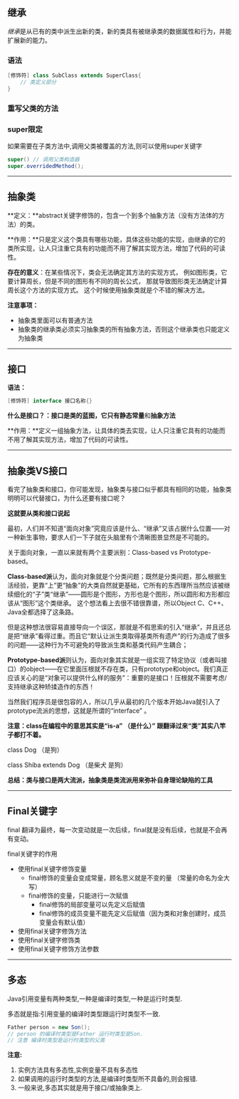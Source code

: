 ## 继承

*继承*是从已有的类中派生出新的类，新的类具有被继承类的数据属性和行为，并能扩展新的能力。

### 语法

```java
[修饰符] class SubClass extends SuperClass{
 	// 类定义部分   
}
```

### 重写父类的方法



### super限定

如果需要在子类方法中,调用父类被覆盖的方法,则可以使用super关键字

```java
super() // 调用父类构造器
super.overridedMethod();
```

----

## 抽象类

**定义：**abstract关键字修饰的，包含一个到多个抽象方法（没有方法体的方法）的类。

**作用：**只是定义这个类具有哪些功能，具体这些功能的实现，由继承的它的类所实现，让人只注重它具有的功能而不用了解其实现方法，增加了代码的可读性。

**存在的意义**：在某些情况下，类会无法确定其方法的实现方式，
例如图形类，它要计算周长，但是不同的图形有不同的周长公式，
那就导致图形类无法确定计算周长这个方法的实现方式。
这个时候使用抽象类就是个不错的解决方法。

**注意事项：**

- 抽象类里面可以有普通方法
- 抽象类的继承类必须实习抽象类的所有抽象方法，否则这个继承类也只能定义为抽象类

----

## 接口

**语法：**

```java
[修饰符] interface 接口名称{}
```

**什么是接口？：**接口是类的蓝图，它只有**静态常量**和**抽象方法**

**作用：**定义一组抽象方法，让具体的类去实现，让人只注重它具有的功能而不用了解其实现方法，增加了代码的可读性。

----

## 抽象类VS接口

看完了抽象类和接口，你可能发现，抽象类与接口似乎都具有相同的功能，抽象类明明可以代替接口，为什么还要有接口呢？

**这就要从类和接口说起**

最初，人们并不知道“面向对象”究竟应该是什么、“继承”又该占据什么位置——对一种新生事物，要求人们一下子就在头脑里有个清晰图景显然是不可能的。

关于面向对象，一直以来就有两个主要派别：Class-based vs Prototype-based。

**Class-based派**认为，面向对象就是个分类问题；既然是分类问题，那么根据生活经验，更靠“上”更“抽象”的大类自然就更基础，它所有的东西理所当然应该被继续细化的“子”类“继承”——圆形是个图形，方形也是个图形，所以圆形和方形都应该从“图形”这个类继承。 这个想法看上去很不错很靠谱，所以Object C、C++、Java全都选择了这条路。 

但是这种想法很容易直接导向一个误区，那就是不假思索的引入“继承”，并且还总是把“继承”看得过重。而且它“默认让派生类取得基类所有遗产”的行为造成了很多的问题——这种行为不可避免的导致派生类和基类代码产生耦合； 

**Prototype-based派**则认为，面向对象其实就是一组实现了特定协议（或者叫接口）的object——在它里面压根就不存在类，只有prototype和object。我们真正应该关心的是“对象可以提供什么样的服务”：重要的是接口！压根就不需要考虑/支持继承这种矫揉造作的东西！ 

当然我们程序员是很包容的人，所以几乎从最初的几个版本开始Java就引入了prototype流派的思想，这就是所谓的“interface” 。

**注意：class在编程中的意思其实是“is-a” （是什么）”  跟翻译过来“类”其实八竿子都打不着。**

class Dog  （是狗）

class  Shiba extends Dog （是柴犬 是狗）

**总结：类与接口是两大流派，抽象类是类流派用来弥补自身理论缺陷的工具**

----

## Final关键字

final 翻译为最终，每一次变动就是一次后续，final就是没有后续，也就是不会再有变动。

final关键字的作用

- 使用final关键字修饰变量
  - final修饰的变量会变成常量，顾名思义就是不变的量 （常量的命名为全大写）
  - final修饰的变量，只能进行一次赋值
    - final修饰的局部变量可以先定义后赋值
    - final修饰的成员变量不能先定义后赋值（因为类和对象创建时，成员变量会有默认值）
- 使用final关键字修饰方法
- 使用final关键字修饰类
- 使用final关键字修饰方法参数

----

## 

## 多态

Java引用变量有两种类型,一种是编译时类型,一种是运行时类型.

多态就是指:引用变量的编译时类型跟运行时类型不一致.

```java
Father person = new Son();
// person 的编译时类型是Father 运行时类型是Son.
// 注意 编译时类型是运行时类型的父类
```

**注意:**

1. 实例方法具有多态性,实例变量不具有多态性
2. 如果调用的运行时类型的方法,是编译时类型所不具备的,则会报错.
3. 一般来说,多态其实就是用于接口/或抽象类上.

